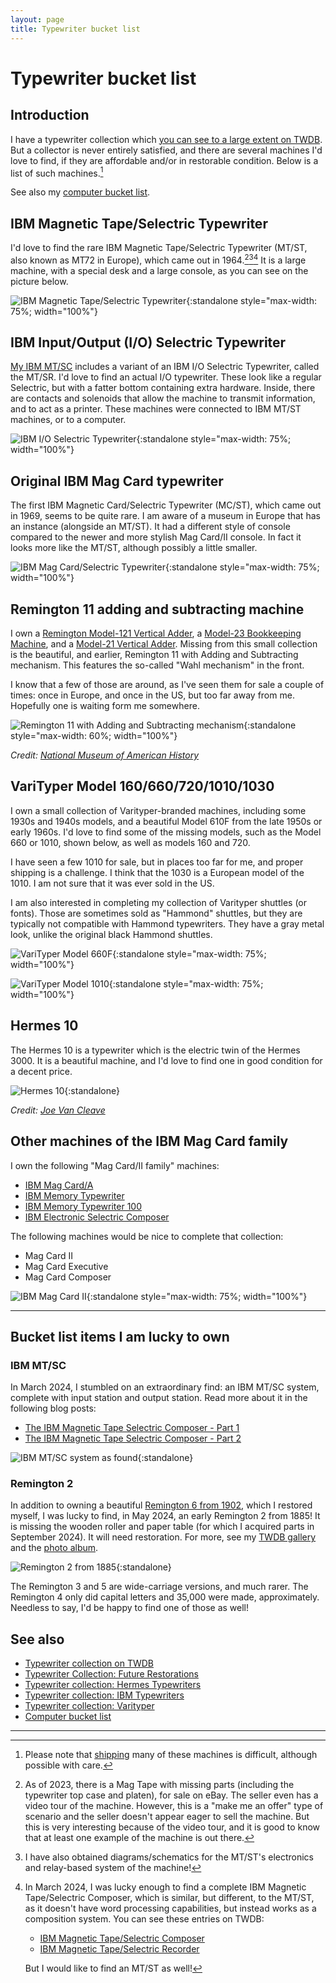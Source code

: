 ```yaml
---
layout: page
title: Typewriter bucket list
---
```


# Typewriter bucket list

[//]: # (<div class="twdb-collection"> )

[//]: # (    <object )

[//]: # (        type="text/html")

[//]: # (        data="https://typewriterdatabase.com/typewriter_list_ajax.php?output=htm&css=1&hunter_search=3614&collection_search=My+Collection">)

[//]: # (    </object>)

[//]: # (</div>)

## Introduction

I have a typewriter collection which [you can see to a large extent on TWDB](https://typewriterdatabase.com/typewriters.php?hunter_search=3614&collection_search=My+Collection). But a collector is never entirely satisfied, and there are several machines I'd love to find, if they are affordable and/or in restorable condition. Below is a list of such machines.[^shippping]

See also my [computer bucket list](../computer-bucket-list/).

## IBM Magnetic Tape/Selectric Typewriter

I'd love to find the rare IBM Magnetic Tape/Selectric Typewriter (MT/ST, also known as MT72 in Europe), which came out in 1964.[^mtst-ebay][^mtst-diagrams][^mtsc] It is a large machine, with a special desk and a large console, as you can see on the picture below.

![IBM Magnetic Tape/Selectric Typewriter](/assets/pages/typewriter-bucket-list/ibmmtst.jpg){:standalone style="max-width: 75%; width="100%"}

[//]: # (![IBM Magnetic Tape/Selectric Typewriter]&#40;/assets/pages/typewriter-bucket-list/ibmmtsc.jpg&#41;{:standalone})
[//]: # (*Credit: [Norsk Teknisk Museum]&#40;https://digitaltmuseum.org/011015239416/7-0-ibm-op-fotografier&#41;*)

## IBM Input/Output (I/O) Selectric Typewriter

[My IBM MT/SC](/posts/ibm-mt-sc-1/) includes a variant of an IBM I/O Selectric Typewriter, called the MT/SR. I'd love to find an actual I/O typewriter. These look like a regular Selectric, but with a fatter bottom containing extra hardware. Inside, there are contacts and solenoids that allow the machine to transmit information, and to act as a printer. These machines were connected to IBM MT/ST machines, or to a computer.

![IBM I/O Selectric Typewriter](/assets/pages/typewriter-bucket-list/mt-sr-no-background.jpg){:standalone style="max-width: 75%; width="100%"}

## Original IBM Mag Card typewriter

The first IBM Magnetic Card/Selectric Typewriter (MC/ST), which came out in 1969, seems to be quite rare. I am aware of a museum in Europe that has an instance (alongside an MT/ST). It had a different style of console compared to the newer and more stylish Mag Card/II console. In fact it looks more like the MT/ST, although possibly a little smaller.

![IBM Mag Card/Selectric Typewriter](/assets/pages/typewriter-bucket-list/ibmmcst.jpg){:standalone style="max-width: 75%; width="100%"}


## Remington 11 adding and subtracting machine

I own a [Remington Model-121 Vertical Adder](https://typewriterdatabase.com/192x-remington-vertical-adder-model121.12936.typewriter), a [Model-23 Bookkeeping Machine](https://typewriterdatabase.com/192x-remington-bookkeeping-machine-23.12494.typewriter), and a [Model-21 Vertical Adder](https://typewriterdatabase.com/192x-remington-vertical-adder-21.14165.typewriter). Missing from this small collection is the beautiful, and earlier, Remington 11 with Adding and Subtracting mechanism. This features the so-called "Wahl mechanism" in the front.

I know that a few of those are around, as I've seen them for sale a couple of times: once in Europe, and once in the US, but too far away from me. Hopefully one is waiting form me somewhere.

![Remington 11 with Adding and Subtracting mechanism](/assets/pages/typewriter-bucket-list/remington11wahl.png){:standalone style="max-width: 60%; width="100%"}

*Credit: [National Museum of American History](https://americanhistory.si.edu/collections/search/object/nmah_904253?fbclid=IwAR02VU29QBYN5V7w2-Z0fcxLodE5XzPoDFhsFpXcw-2eqcN21Ns-3nRcbDo)*


## VariTyper Model 160/660/720/1010/1030

I own a small collection of Varityper-branded machines, including some 1930s and 1940s models, and a beautiful Model 610F from the late 1950s or early 1960s. I'd love to find some of the missing models, such as the Model 660 or 1010, shown below, as well as models 160 and 720.

I have seen a few 1010 for sale, but in places too far for me, and proper shipping is a challenge. I think that the 1030 is a European model of the 1010. I am not sure that it was ever sold in the US.

I am also interested in completing my collection of Varityper shuttles (or fonts). Those are sometimes sold as "Hammond" shuttles, but they are typically not compatible with Hammond typewriters. They have a gray metal look, unlike the original black Hammond shuttles.

[//]: # (![The current &#40;2022&#41; Varityper collection]&#40;/assets/posts/varityper-610f/2x/montage.jpg&#41;{:standalone width="50%"})

![VariTyper Model 660F](/assets/pages/typewriter-bucket-list/varityper660.jpg){:standalone style="max-width: 75%; width="100%"}

![VariTyper Model 1010](/assets/pages/typewriter-bucket-list/varityper1010.jpg){:standalone style="max-width: 75%; width="100%"}

## Hermes 10

The Hermes 10 is a typewriter which is the electric twin of the Hermes 3000. It is a beautiful machine, and I'd love to find one in good condition for a decent price.

![Hermes 10](/assets/pages/typewriter-bucket-list/hermes10.jpg){:standalone}

*Credit: [Joe Van Cleave](https://typewriterdatabase.com/typewriters.php?hunter_search=1775&collection_search=My+Collection)*

## Other machines of the IBM Mag Card family

I own the following "Mag Card/II family" machines:

- [IBM Mag Card/A](https://typewriterdatabase.com/1976-ibm-mag-carda.17985.typewriter)
- [IBM Memory Typewriter](https://typewriterdatabase.com/1974-ibm-memory-typewriter.15426.typewriter)
- [IBM Memory Typewriter 100](https://typewriterdatabase.com/1981-ibm-memory-typewriter-100.18932.typewriter)
- [IBM Electronic Selectric Composer](https://typewriterdatabase.com/1978-ibm-electronic-selectric-composer.20011.typewriter)

The following machines would be nice to complete that collection:

- Mag Card II
- Mag Card Executive
- Mag Card Composer

![IBM Mag Card II](/assets/pages/typewriter-bucket-list/ibmcstii.jpg){:standalone style="max-width: 75%; width="100%"}

---

## Bucket list items I am lucky to own

### IBM MT/SC

In March 2024, I stumbled on an extraordinary find: an IBM MT/SC system, complete with input station and output station. Read more about it in the following blog posts:

- [The IBM Magnetic Tape Selectric Composer - Part 1](/posts/ibm-mt-sc-1/)
- [The IBM Magnetic Tape Selectric Composer - Part 2](/posts/ibm-mt-sc-2/)

![IBM MT/SC system as found](/assets/posts/ibm-mtsc/2x/IMG_2686.jpg){:standalone}

### Remington 2

In addition to owning a beautiful [Remington 6 from 1902](https://photos.app.goo.gl/5YyJJKtP9Reda8eg2), which I restored myself, I was lucky to find, in May 2024, an early  Remington 2 from 1885! It is missing the wooden roller and paper table (for which I acquired parts in September 2024). It will need restoration. For more, see my [TWDB gallery](https://typewriterdatabase.com/1885-remington-2.23048.typewriter) and the [photo album](https://photos.app.goo.gl/6Laua3aeqrwNpVqGA).

![Remington 2 from 1885](/assets/pages/typewriter-bucket-list/remington2.jpg){:standalone}

The Remington 3 and 5 are wide-carriage versions, and much rarer. The Remington 4 only did capital letters and 35,000 were made, approximately. Needless to say, I'd be happy to find one of those as well!

## See also

- [Typewriter collection on TWDB](https://typewriterdatabase.com/typewriters.php?hunter_search=3614&collection_search=My+Collection)
- [Typewriter Collection: Future Restorations](/pages/typewriter-collection-future-restorations/)
- [Typewriter collection: Hermes Typewriters](/pages/typewriter-collection-hermes/)
- [Typewriter collection: IBM Typewriters](/pages/typewriter-collection-ibm/)
- [Typewriter collection: Varityper](/pages/typewriter-collection-varityper/)
- [Computer bucket list](/pages/computer-bucket-list/)

---

[^shippping]: Please note that [shipping](../../posts/typewriter-shipping-update/) many of these machines is difficult, although possible with care.

[^mtst-ebay]: As of 2023, there is a Mag Tape with missing parts (including the typewriter top case and platen), for sale on eBay. The seller even has a video tour of the machine. However, this is a "make me an offer" type of scenario and the seller doesn't appear eager to sell the machine. But this is very interesting because of the video tour, and it is good to know that at least one example of the machine is out there.

[^mtst-diagrams]: I have also obtained diagrams/schematics for the MT/ST's electronics and relay-based system of the machine!

[^mtsc]: In March 2024, I was lucky enough to find a complete IBM Magnetic Tape/Selectric Composer, which is similar, but different, to the MT/ST, as it doesn't have word processing capabilities, but instead works as a composition system. You can see these entries on TWDB:
    
    - [IBM Magnetic Tape/Selectric Composer](https://typewriterdatabase.com/1969-ibm-magnetic-tape-selectric-composer.22538.typewriter)
    - [IBM Magnetic Tape/Selectric Recorder](https://typewriterdatabase.com/1969-ibm-magnetic-tape-selectric-recorder.22539.typewriter)
    
    But I would like to find an MT/ST as well!
